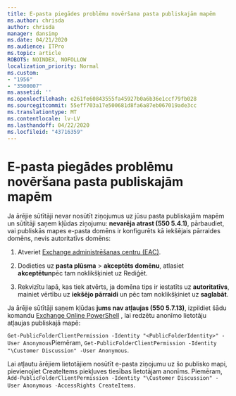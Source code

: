 ```yaml
---
title: E-pasta piegādes problēmu novēršana pasta publiskajām mapēm
ms.author: chrisda
author: chrisda
manager: dansimp
ms.date: 04/21/2020
ms.audience: ITPro
ms.topic: article
ROBOTS: NOINDEX, NOFOLLOW
localization_priority: Normal
ms.custom:
- "1956"
- "3500007"
ms.assetid: ''
ms.openlocfilehash: e261fe60843555fa45927b0a6b36e1ccf79fb028
ms.sourcegitcommit: 55eff703a17e500681d8fa6a87eb067019ade3cc
ms.translationtype: MT
ms.contentlocale: lv-LV
ms.lasthandoff: 04/22/2020
ms.locfileid: "43716359"
---
```

# <a name="fix-email-delivery-issues-to-mail-enabled-public-folders"></a>E-pasta piegādes problēmu novēršana pasta publiskajām mapēm

Ja ārējie sūtītāji nevar nosūtīt ziņojumus uz jūsu pasta publiskajām mapēm un sūtītāji saņem kļūdas ziņojumu: **nevarēja atrast (550 5.4.1)**, pārbaudiet, vai publiskās mapes e-pasta domēns ir konfigurēts kā iekšējais pārraides domēns, nevis autoritatīvs domēns:

1. Atveriet [Exchange administrēšanas centru (EAC)](https://docs.microsoft.com/Exchange/exchange-admin-center).

2. Dodieties uz **pasta plūsma** \> **akceptēts domēnu**, atlasiet **akceptētun**pēc tam noklikšķiniet uz Rediģēt.

3. Rekvizītu lapā, kas tiek atvērts, ja domēna tips ir iestatīts uz **autoritatīvs**, mainiet vērtību uz **iekšējo pārraidi** un pēc tam noklikšķiniet uz **saglabāt**.

Ja ārējie sūtītāji saņem kļūdas **jums nav atļaujas (550 5.7.13)**, izpildiet šādu komandu [Exchange Online PowerShell](https://docs.microsoft.com/powershell/exchange/exchange-online/connect-to-exchange-online-powershell/connect-to-exchange-online-powershell) , lai redzētu anonīmo lietotāju atļaujas publiskajā mapē:

`Get-PublicFolderClientPermission -Identity "<PublicFolderIdentity>" -User Anonymous`Piemēram, `Get-PublicFolderClientPermission -Identity "\Customer Discussion" -User Anonymous`.

Lai atļautu ārējiem lietotājiem nosūtīt e-pasta ziņojumu uz šo publisko mapi, pievienojiet CreateItems piekļuves tiesības lietotājam anonīms. Piemēram, `Add-PublicFolderClientPermission -Identity "\Customer Discussion" -User Anonymous -AccessRights CreateItems`.
